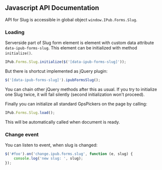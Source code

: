 ## Javascript API Documentation

API for Slug is accessible in global object `window.IPub.Forms.Slug`.

### Loading

Serverside part of Slug form element is element with custom data attribute `data-ipub-forms-slug`. This element can be initialized with method `initialize()`.

```js
IPub.Forms.Slug.initialize($('[data-ipub-forms-slug]'));
```

But there is shortcut implemented as jQuery plugin:

```js
$('[data-ipub-forms-slug]').ipubFormsSlug();
```

You can chain other jQuery methods after this as usual. If you try to initialize one Slug twice, it will fail silently (second initialization won't proceed).

Finally you can initialize all standard GpsPickers on the page by calling:

```js
IPub.Forms.Slug.load();
```

This will be automatically called when document is ready.

### Change event

You can listen to event, when slug is changed:

```js
$('#foo').on('change.ipub.forms.slug', function (e, slug) {
	console.log('new slug: ', slug);
});
```